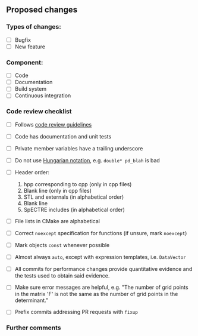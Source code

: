 ## Proposed changes

<!--
At a high level, describe what this PR does.
-->

### Types of changes:

- [ ] Bugfix
- [ ] New feature

### Component:

- [ ] Code
- [ ] Documentation
- [ ] Build system
- [ ] Continuous integration

### Code review checklist

- [ ] Follows [code review guidelines](https://sxs-collaboration.github.io/spectre/code_review_guide.html)
- [ ] Code has documentation and unit tests
- [ ] Private member variables have a trailing underscore
- [ ] Do not use [Hungarian notation](https://en.wikipedia.org/wiki/Hungarian_notation), e.g. `double* pd_blah` is bad
- [ ] Header order:
  1. hpp corresponding to cpp (only in cpp files)
  2. Blank line (only in cpp files)
  3. STL and externals (in alphabetical order)
  4. Blank line
  5. SpECTRE includes (in alphabetical order)
- [ ] File lists in CMake are alphabetical
- [ ] Correct `noexcept` specification for functions (if unsure, mark `noexcept`)
- [ ] Mark objects `const` whenever possible
- [ ] Almost always `auto`, except with expression templates, i.e. `DataVector`
- [ ] All commits for performance changes provide quantitative evidence and the tests used to obtain said evidence.
- [ ] Make sure error messages are helpful, e.g. "The number of grid points in the matrix 'F' is not the same as the number of grid points in the determinant."
- [ ] Prefix commits addressing PR requests with `fixup`


### Further comments

<!--
If this is a relatively large or complex change, kick off the discussion by explaining why you chose the solution you did and what alternatives you considered, etc...
-->
